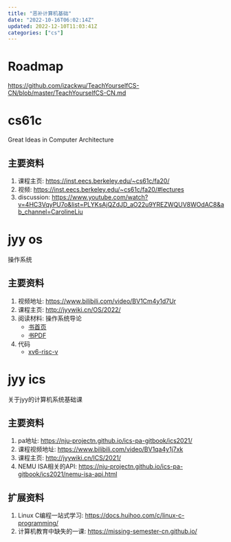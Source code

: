 ```yaml
---
title: "恶补计算机基础"
date: "2022-10-16T06:02:14Z"
updated: 2022-12-10T11:03:41Z
categories: ["cs"]
---
```

# Roadmap

https://github.com/izackwu/TeachYourselfCS-CN/blob/master/TeachYourselfCS-CN.md

# cs61c 

Great Ideas in Computer Architecture

## 主要资料

1. 课程主页: https://inst.eecs.berkeley.edu/~cs61c/fa20/
2. 视频: https://inst.eecs.berkeley.edu/~cs61c/fa20/#lectures
3. discussion: https://www.youtube.com/watch?v=4HC3VqyPU7o&list=PLYKsAjQZdJD_aO22u9YREZWQUV8WOdAC8&ab_channel=CarolineLiu



# jyy os

操作系统

## 主要资料

1. 视频地址: https://www.bilibili.com/video/BV1Cm4y1d7Ur
2. 课程主页: http://jyywiki.cn/OS/2022/
3. 阅读材料: 操作系统导论
    - [书首页](https://pages.cs.wisc.edu/~remzi/OSTEP/)
	- [书PDF](https://github.com/remzi-arpacidusseau/ostep-translations/tree/master/chinese)
4. 代码
	- [xv6-risc-v](https://github.com/mit-pdos/xv6-riscv)

# jyy ics

关于jyy的计算机系统基础课

## 主要资料
1. pa地址: https://nju-projectn.github.io/ics-pa-gitbook/ics2021/
6. 课程视频地址: https://www.bilibili.com/video/BV1qa4y1j7xk
7. 课程主页: http://jyywiki.cn/ICS/2021/
8. NEMU ISA相关的API: https://nju-projectn.github.io/ics-pa-gitbook/ics2021/nemu-isa-api.html

## 扩展资料

1. Linux C编程一站式学习: https://docs.huihoo.com/c/linux-c-programming/
2. 计算机教育中缺失的一课: https://missing-semester-cn.github.io/


